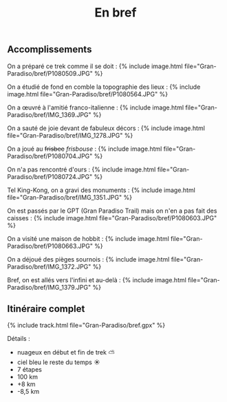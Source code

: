 ﻿---
title: "En bref"
permalink: /Gran-Paradiso/bref/
sidebar:
  nav: "gran_paradiso"
enable_tracks: true
---

## Accomplissements

On a préparé ce trek comme il se doit :
{% include image.html file="Gran-Paradiso/bref/P1080509.JPG" %}

On a étudié de fond en comble la topographie des lieux :
{% include image.html file="Gran-Paradiso/bref/P1080564.JPG" %}

On a œuvré à l'amitié franco-italienne :
{% include image.html file="Gran-Paradiso/bref/IMG_1369.JPG" %}

On a sauté de joie devant de fabuleux décors :
{% include image.html file="Gran-Paradiso/bref/IMG_1278.JPG" %}

On a joué au ~~frisbee~~ *frisbouse* :
{% include image.html file="Gran-Paradiso/bref/P1080704.JPG" %}

On n'a pas rencontré d'ours :
{% include image.html file="Gran-Paradiso/bref/P1080724.JPG" %}

Tel King-Kong, on a gravi des monuments :
{% include image.html file="Gran-Paradiso/bref/IMG_1351.JPG" %}

On est passés par le GPT (Gran Paradiso Trail) mais on n'en a pas fait des caisses :
{% include image.html file="Gran-Paradiso/bref/P1080603.JPG" %}

On a visité une maison de hobbit :
{% include image.html file="Gran-Paradiso/bref/P1080663.JPG" %}

On a déjoué des pièges sournois :
{% include image.html file="Gran-Paradiso/bref/IMG_1372.JPG" %}

Bref, on est allés vers l'infini et au-delà :
{% include image.html file="Gran-Paradiso/bref/IMG_1379.JPG" %}

## Itinéraire complet

{% include track.html file="Gran-Paradiso/bref.gpx" %}

Détails :
* nuageux en début et fin de trek :partly_sunny:
* ciel bleu le reste du temps :sunny:
* 7 étapes
* 100 km
* +8 km
* -8,5 km
